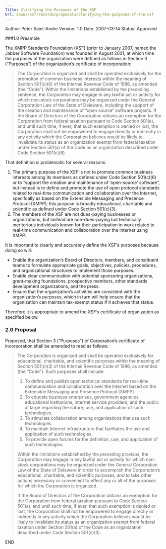 ```yaml
---
Title: Clarifying the Purposes of the XSF
Url: about/xsf/records/proposals/clarifying-the-purposes-of-the-xsf
---
```



Author: Peter Saint-Andre
Version:    1.0
Date:   2007-03-14
Status: Approved

###1.0 Preamble

The XMPP Standards Foundation (XSF) (prior to January 2007, named the Jabber Software Foundation) was founded in August 2001, at which time the purposes of the organization were defined as follows in Section 3 (“Purposes”) of the organization’s certificate of incorporation:

> The Corporation is organized and shall be operated exclusively for the promotion of common business interests within the meaning of Section 501(c)(6) of the Internal Revenue Code of 1986, as amended (the “Code”). Within the limitations established by the preceding sentence, the Corporation may engage in any lawful act or activity for which non-stock corporations may be organized under the General Corporation Law of the State of Delaware, including the support of the creation and maintenance of “open source” software projects. If the Board of Directors of the Corporation obtains an exemption for the Corporation from federal taxation pursuant to Code Section 501(a), and until such time, if ever, that such exemption is denied or lost, the Corporation shall not be empowered to engage directly or indirectly in any activity which the Corporation believes would be likely to invalidate its status as an organization exempt from federal taxation under Section 501(a) of the Code as an organization described under Code Section 501(c)(6).

That definition is problematic for several reasons:

1. The primary purpose of the XSF is not to promote common business interests among its members as defined under Code Section 501(c)(6) or to “support the creation and maintenance of ‘open-source’ software”, but instead is to define and promote the use of open protocol standards related to real-time communication and collaboration over the Internet, specifcally as based on the Extensible Messaging and Presence Protocol (XMPP); this purpose is broadly educational, charitable and scientific as defined under Code Section 501(c)(3).
2. The members of the XSF are not dues-paying businesses or organizations, but instead are non-dues-paying but technically meritorious individuals known for their participation in work related to real-time communication and collaboration over the Internet using XMPP.

It is important to clearly and accurately define the XSF’s purposes because doing so will:

- Enable the organization’s Board of Directors, members, and constituent teams to formulate appropriate goals, objectives, policies, procedures, and organizational structures to implement those purposes.
- Enable clear communication with potential sponsoring organizations, grant-making foundations, prospective members, other standards development organizations, and the press.
- Ensure that the organization’s activities are consistent with the organization’s purposes, which in turn will help ensure that the organization can maintain tax-exempt status if it achieves that status.

Therefore it is appropriate to amend the XSF’s certificate of organization as specified below.

### 2.0 Proposal

Proposed, that Section 3 (“Purposes”) of Corporation’s certificate of incorporation shall be amended to read as follows:

> The Corporation is organized and shall be operated exclusively for educational, charitable, and scientific purposes within the meaning of Section 501(c)(3) of the Internal Revenue Code of 1986, as amended (the “Code”). Such purposes shall include:
> 
> 1. To define and publish open technical standards for real-time communication and collaboration over the Internet based on the Extensible Messaging and Presence Protocol (XMPP).
> 2. To educate business enterprises, government agencies, educational institutions, Internet service providers, and the public at large regarding the nature, use, and application of such technologies.
> 3. To stimulate collaboration among organizations that use such technologies.
> 4. To maintain Internet infrastructure that facilitates the use and application of such technologies.
> 5. To provide open forums for the definition, use, and application of such technologies.
> 
> Within the limitations established by the preceding provisos, the Corporation may engage in any lawful act or activity for which non-stock corporations may be organized under the General Corporation Law of the State of Delaware in order to accomplish the Corporation’s educational, charitable, and scientific purposes, and to take other actions necessary or convenient to effect any or all of the purposes for which the Corporation is organized.
> 
> If the Board of Directors of the Corporation obtains an exemption for the Corporation from federal taxation pursuant to Code Section 501(a), and until such time, if ever, that such exemption is denied or lost, the Corporation shall not be empowered to engage directly or indirectly in any activity which the Corporation believes would be likely to invalidate its status as an organization exempt from federal taxation under Section 501(a) of the Code as an organization described under Code Section 501(c)(3).

END